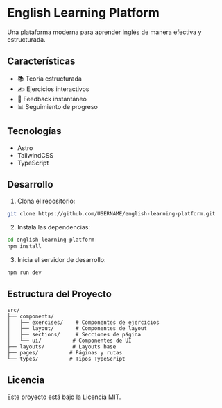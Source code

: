 # English Learning Platform

Una plataforma moderna para aprender inglés de manera efectiva y estructurada.

## Características

- 📚 Teoría estructurada
- ✍️ Ejercicios interactivos
- 🎯 Feedback instantáneo
- 📊 Seguimiento de progreso

## Tecnologías

- Astro
- TailwindCSS
- TypeScript

## Desarrollo

1. Clona el repositorio:
```bash
git clone https://github.com/USERNAME/english-learning-platform.git
```

2. Instala las dependencias:
```bash
cd english-learning-platform
npm install
```

3. Inicia el servidor de desarrollo:
```bash
npm run dev
```

## Estructura del Proyecto

```
src/
├── components/
│   ├── exercises/    # Componentes de ejercicios
│   ├── layout/       # Componentes de layout
│   ├── sections/     # Secciones de página
│   └── ui/          # Componentes de UI
├── layouts/         # Layouts base
├── pages/          # Páginas y rutas
└── types/          # Tipos TypeScript
```

## Licencia

Este proyecto está bajo la Licencia MIT.
